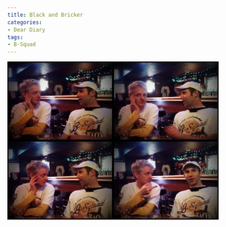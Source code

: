 ```yaml
---
title: Black and Bricker
categories:
- Dear Diary
tags:
- B-Squad
---
```


![](/assets/posts/2009/f2ab4b46650326c126f9e225ba7e2960.png)
